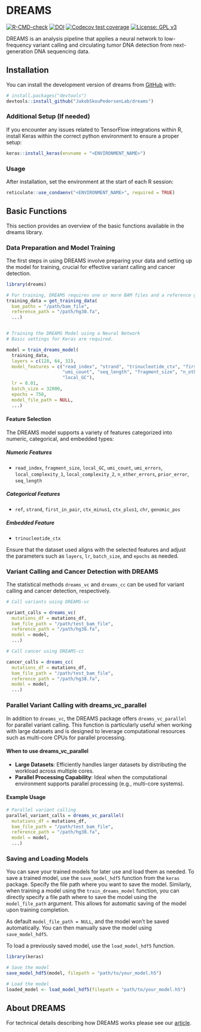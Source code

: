 
<!-- README.md is generated from README.Rmd. Please edit that file -->

# DREAMS

<!-- badges: start -->

[![R-CMD-check](https://github.com/JakobSkouPedersenLab/dreams/workflows/R-CMD-check/badge.svg)](https://github.com/JakobSkouPedersenLab/dreams/actions)
[![DOI](https://zenodo.org/badge/455089263.svg)](https://zenodo.org/badge/latestdoi/455089263)
[![Codecov test
coverage](https://codecov.io/gh/JakobSkouPedersenLab/dreams/branch/main/graph/badge.svg)](https://app.codecov.io/gh/JakobSkouPedersenLab/dreams?branch=main)
[![License: GPL
v3](https://img.shields.io/badge/License-GPLv3-blue.svg)](https://www.gnu.org/licenses/gpl-3.0)

<!-- badges: end -->

DREAMS is an analysis pipeline that applies a neural network to
low-frequency variant calling and circulating tumor DNA detection from
next-generation DNA sequencing data.

## Installation

You can install the development version of dreams from
[GitHub](https://github.com/JakobSkouPedersenLab/dreams) with:

``` r
# install.packages("devtools")
devtools::install_github("JakobSkouPedersenLab/dreams")
```

### Additional Setup (If needed)

If you encounter any issues related to TensorFlow integrations within R,
install Keras within the correct python environment to ensure a proper
setup:

``` r
keras::install_keras(envname = "<ENVIRONMENT_NAME>")
```

### Usage

After installation, set the environment at the start of each R session:

``` r
reticulate::use_condaenv("<ENVIRONMENT_NAME>", required = TRUE)
```

## Basic Functions

This section provides an overview of the basic functions available in
the dreams library.

### Data Preparation and Model Training

The first steps in using DREAMS involve preparing your data and setting
up the model for training, crucial for effective variant calling and
cancer detection.

``` r
library(dreams)

# For training, DREAMS requires one or more BAM files and a reference genome.
training_data = get_training_data(
  bam_paths = "/path/bam_file",
  reference_path = "/path/hg38.fa",
  ...)


# Training the DREAMS Model using a Neural Network
# Basic settings for Keras are required.

model = train_dreams_model(
  training_data,
  layers = c(128, 64, 32),
  model_features = c("read_index", "strand", "trinucleotide_ctx", "first_in_pair", 
                     "umi_count", "seq_length", "fragment_size", "n_other_errors", 
                     "local_GC"),
  lr = 0.01,
  batch_size = 32000,
  epochs = 750,
  model_file_path = NULL,
  ...)
```

#### Feature Selection

The DREAMS model supports a variety of features categorized into
numeric, categorical, and embedded types:

##### Numeric Features

- `read_index`, `fragment_size`, `local_GC`, `umi_count`, `umi_errors`,
  `local_complexity_1`, `local_complexity_2`, `n_other_errors`,
  `prior_error`, `seq_length`

##### Categorical Features

- `ref`, `strand`, `first_in_pair`, `ctx_minus1`, `ctx_plus1`, `chr`,
  `genomic_pos`

##### Embedded Feature

- `trinucleotide_ctx`

Ensure that the dataset used aligns with the selected features and
adjust the parameters such as `layers`, `lr`, `batch_size`, and `epochs`
as needed.

### Variant Calling and Cancer Detection with DREAMS

The statistical methods `dreams_vc` and `dreams_cc` can be used for
variant calling and cancer detection, respectively.

``` r
# Call variants using DREAMS-vc

variant_calls = dreams_vc(
  mutations_df = mutations_df,
  bam_file_path = "/path/test_bam_file",
  reference_path = "/path/hg38.fa",
  model = model,
  ...)

# Call cancer using DREAMS-cc

cancer_calls = dreams_cc(
  mutations_df = mutations_df,
  bam_file_path = "/path/test_bam_file",
  reference_path = "/path/hg38.fa",
  model = model,
  ...)
```

### Parallel Variant Calling with dreams_vc_parallel

In addition to `dreams_vc`, the DREAMS package offers
`dreams_vc_parallel` for parallel variant calling. This function is
particularly useful when working with large datasets and is designed to
leverage computational resources such as multi-core CPUs for parallel
processing.

#### When to use dreams_vc_parallel

- **Large Datasets**: Efficiently handles larger datasets by
  distributing the workload across multiple cores.
- **Parallel Processing Capability**: Ideal when the computational
  environment supports parallel processing (e.g., multi-core systems).

#### Example Usage

``` r
# Parallel variant calling
parallel_variant_calls = dreams_vc_parallel(
  mutations_df = mutations_df,
  bam_file_path = "/path/test_bam_file",
  reference_path = "/path/hg38.fa",
  model = model,
  ...)
```

### Saving and Loading Models

You can save your trained models for later use and load them as needed.
To save a trained model, use the `save_model_hdf5` function from the
`keras` package. Specify the file path where you want to save the model.
Similarly, when training a model using the `train_dreams_model`
function, you can directly specify a file path where to save the model
using the `model_file_path` argument. This allows for automatic saving
of the model upon training completion.

As default `model_file_path = NULL`, and the model won’t be saved
automatically. You can then manually save the model using
`save_model_hdf5`.

To load a previously saved model, use the `load_model_hdf5` function.

``` r
library(keras)

# Save the model
save_model_hdf5(model, filepath = "path/to/your_model.h5")

# Load the model
loaded_model <- load_model_hdf5(filepath = "path/to/your_model.h5")
```

## About DREAMS

For technical details describing how DREAMS works please see our
[article](https://genomebiology.biomedcentral.com/articles/10.1186/s13059-023-02920-1).
